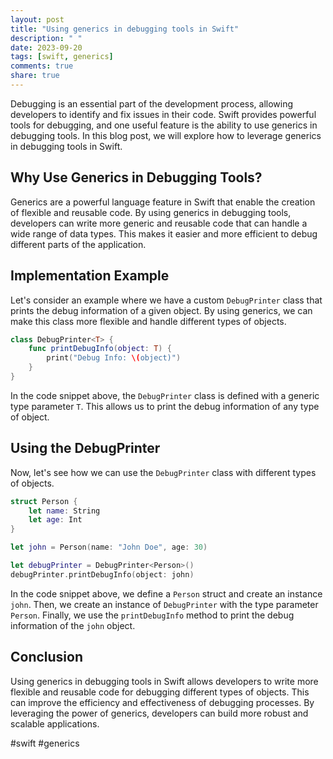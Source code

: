 ```yaml
---
layout: post
title: "Using generics in debugging tools in Swift"
description: " "
date: 2023-09-20
tags: [swift, generics]
comments: true
share: true
---
```


Debugging is an essential part of the development process, allowing developers to identify and fix issues in their code. Swift provides powerful tools for debugging, and one useful feature is the ability to use generics in debugging tools. In this blog post, we will explore how to leverage generics in debugging tools in Swift.


## Why Use Generics in Debugging Tools?

Generics are a powerful language feature in Swift that enable the creation of flexible and reusable code. By using generics in debugging tools, developers can write more generic and reusable code that can handle a wide range of data types. This makes it easier and more efficient to debug different parts of the application.


## Implementation Example

Let's consider an example where we have a custom `DebugPrinter` class that prints the debug information of a given object. By using generics, we can make this class more flexible and handle different types of objects.


```swift
class DebugPrinter<T> {
    func printDebugInfo(object: T) {
        print("Debug Info: \(object)")
    }
}
```

In the code snippet above, the `DebugPrinter` class is defined with a generic type parameter `T`. This allows us to print the debug information of any type of object.


## Using the DebugPrinter

Now, let's see how we can use the `DebugPrinter` class with different types of objects.

```swift
struct Person {
    let name: String
    let age: Int
}

let john = Person(name: "John Doe", age: 30)

let debugPrinter = DebugPrinter<Person>()
debugPrinter.printDebugInfo(object: john)
```

In the code snippet above, we define a `Person` struct and create an instance `john`. Then, we create an instance of `DebugPrinter` with the type parameter `Person`. Finally, we use the `printDebugInfo` method to print the debug information of the `john` object.


## Conclusion

Using generics in debugging tools in Swift allows developers to write more flexible and reusable code for debugging different types of objects. This can improve the efficiency and effectiveness of debugging processes. By leveraging the power of generics, developers can build more robust and scalable applications.

#swift #generics